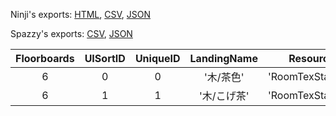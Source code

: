 Ninji's exports: [HTML](https://wuffs.org/acnh/bcsv_160/html/RoomLandingParam.html), [CSV](https://wuffs.org/acnh/bcsv_160/csv/RoomLandingParam.csv), [JSON](https://wuffs.org/acnh/bcsv_160/json/RoomLandingParam.json)

Spazzy's exports: [CSV](https://github.com/McSpazzy/acnh-csv/blob/master/RoomLandingParam.csv), [JSON](https://github.com/McSpazzy/acnh-json/blob/master/RoomLandingParam.json)

| Floorboards | UISortID | UniqueID | LandingName | ResourceName |
|:--:|:--:|:--:|:--:|:--:|
| 6 | 0 | 0 | '木/茶色' | 'RoomTexStairsWood00' | 
| 6 | 1 | 1 | '木/こげ茶' | 'RoomTexStairsWood01' | 
